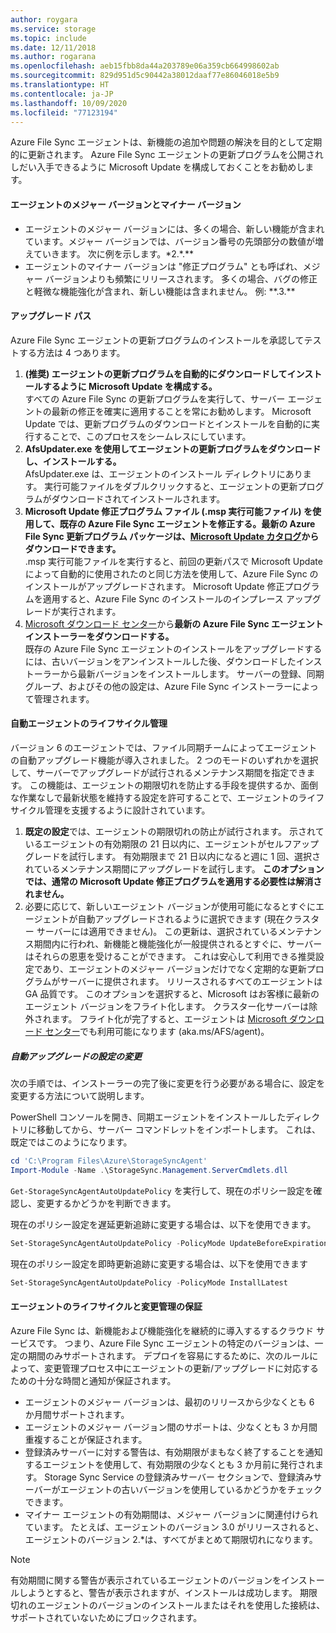 ```yaml
---
author: roygara
ms.service: storage
ms.topic: include
ms.date: 12/11/2018
ms.author: rogarana
ms.openlocfilehash: aeb15fbb8da44a203789e06a359cb664998602ab
ms.sourcegitcommit: 829d951d5c90442a38012daaf77e86046018e5b9
ms.translationtype: HT
ms.contentlocale: ja-JP
ms.lasthandoff: 10/09/2020
ms.locfileid: "77123194"
---
```

Azure File Sync エージェントは、新機能の追加や問題の解決を目的として定期的に更新されます。 Azure File Sync エージェントの更新プログラムを公開されしだい入手できるように Microsoft Update を構成しておくことをお勧めします。

#### <a name="major-vs-minor-agent-versions"></a>エージェントのメジャー バージョンとマイナー バージョン
* エージェントのメジャー バージョンには、多くの場合、新しい機能が含まれています。メジャー バージョンでは、バージョン番号の先頭部分の数値が増えていきます。 次に例を示します。\*2.\*.\*\*
* エージェントのマイナー バージョンは "修正プログラム" とも呼ばれ、メジャー バージョンよりも頻繁にリリースされます。 多くの場合、バグの修正と軽微な機能強化が含まれ、新しい機能は含まれません。 例: \*\*.3.\*\*

#### <a name="upgrade-paths"></a>アップグレード パス
Azure File Sync エージェントの更新プログラムのインストールを承認してテストする方法は 4 つあります。 
1. **(推奨) エージェントの更新プログラムを自動的にダウンロードしてインストールするように Microsoft Update を構成する。**  
    すべての Azure File Sync の更新プログラムを実行して、サーバー エージェントの最新の修正を確実に適用することを常にお勧めします。 Microsoft Update では、更新プログラムのダウンロードとインストールを自動的に実行することで、このプロセスをシームレスにしています。
2. **AfsUpdater.exe を使用してエージェントの更新プログラムをダウンロードし、インストールする。**  
    AfsUpdater.exe は、エージェントのインストール ディレクトリにあります。 実行可能ファイルをダブルクリックすると、エージェントの更新プログラムがダウンロードされてインストールされます。 
3. **Microsoft Update 修正プログラム ファイル (.msp 実行可能ファイル) を使用して、既存の Azure File Sync エージェントを修正する。最新の Azure File Sync 更新プログラム パッケージは、[Microsoft Update カタログ](https://www.catalog.update.microsoft.com/Search.aspx?q=Azure%20File%20Sync)からダウンロードできます。**  
    .msp 実行可能ファイルを実行すると、前回の更新パスで Microsoft Update によって自動的に使用されたのと同じ方法を使用して、Azure File Sync のインストールがアップグレードされます。 Microsoft Update 修正プログラムを適用すると、Azure File Sync のインストールのインプレース アップグレードが実行されます。
4. [Microsoft ダウンロード センター](https://go.microsoft.com/fwlink/?linkid=858257)から**最新の Azure File Sync エージェント インストーラーをダウンロードする。**  
    既存の Azure File Sync エージェントのインストールをアップグレードするには、古いバージョンをアンインストールした後、ダウンロードしたインストーラーから最新バージョンをインストールします。 サーバーの登録、同期グループ、およびその他の設定は、Azure File Sync インストーラーによって管理されます。

#### <a name="automatic-agent-lifecycle-management"></a>自動エージェントのライフサイクル管理
バージョン 6 のエージェントでは、ファイル同期チームによってエージェントの自動アップグレード機能が導入されました。 2 つのモードのいずれかを選択して、サーバーでアップグレードが試行されるメンテナンス期間を指定できます。 この機能は、エージェントの期限切れを防止する手段を提供するか、面倒な作業なしで最新状態を維持する設定を許可することで、エージェントのライフサイクル管理を支援するように設計されています。
1. **既定の設定**では、エージェントの期限切れの防止が試行されます。 示されているエージェントの有効期限の 21 日以内に、エージェントがセルフアップグレードを試行します。 有効期限まで 21 日以内になると週に 1 回、選択されているメンテナンス期間にアップグレードを試行します。 **このオプションでは、通常の Microsoft Update 修正プログラムを適用する必要性は解消されません。**
1. 必要に応じて、新しいエージェント バージョンが使用可能になるとすぐにエージェントが自動アップグレードされるように選択できます (現在クラスター サーバーには適用できません)。 この更新は、選択されているメンテナンス期間内に行われ、新機能と機能強化が一般提供されるとすぐに、サーバーはそれらの恩恵を受けることができます。 これは安心して利用できる推奨設定であり、エージェントのメジャー バージョンだけでなく定期的な更新プログラムがサーバーに提供されます。 リリースされるすべてのエージェントは GA 品質です。 このオプションを選択すると、Microsoft はお客様に最新のエージェント バージョンをフライト化します。 クラスター化サーバーは除外されます。 フライト化が完了すると、エージェントは [Microsoft ダウンロード センター](https://go.microsoft.com/fwlink/?linkid=858257)でも利用可能になります (aka.ms/AFS/agent)。

 ##### <a name="changing-the-auto-upgrade-setting"></a>自動アップグレードの設定の変更

次の手順では、インストーラーの完了後に変更を行う必要がある場合に、設定を変更する方法について説明します。

PowerShell コンソールを開き、同期エージェントをインストールしたディレクトリに移動してから、サーバー コマンドレットをインポートします。 これは、既定ではこのようになります。
```powershell
cd 'C:\Program Files\Azure\StorageSyncAgent'
Import-Module -Name .\StorageSync.Management.ServerCmdlets.dll
```

`Get-StorageSyncAgentAutoUpdatePolicy` を実行して、現在のポリシー設定を確認し、変更するかどうかを判断できます。

現在のポリシー設定を遅延更新追跡に変更する場合は、以下を使用できます。
```powershell
Set-StorageSyncAgentAutoUpdatePolicy -PolicyMode UpdateBeforeExpiration
```

現在のポリシー設定を即時更新追跡に変更する場合は、以下を使用できます
```powershell
Set-StorageSyncAgentAutoUpdatePolicy -PolicyMode InstallLatest
```

#### <a name="agent-lifecycle-and-change-management-guarantees"></a>エージェントのライフサイクルと変更管理の保証
Azure File Sync は、新機能および機能強化を継続的に導入するするクラウド サービスです。 つまり、Azure File Sync エージェントの特定のバージョンは、一定の期間のみサポートされます。 デプロイを容易にするために、次のルールによって、変更管理プロセス中にエージェントの更新/アップグレードに対応するための十分な時間と通知が保証されます。

- エージェントのメジャー バージョンは、最初のリリースから少なくとも 6 か月間サポートされます。
- エージェントのメジャー バージョン間のサポートは、少なくとも 3 か月間重複することが保証されます。 
- 登録済みサーバーに対する警告は、有効期限がまもなく終了することを通知するエージェントを使用して、有効期限の少なくとも 3 か月前に発行されます。 Storage Sync Service の登録済みサーバー セクションで、登録済みサーバーがエージェントの古いバージョンを使用しているかどうかをチェックできます。
- マイナー エージェントの有効期間は、メジャー バージョンに関連付けられています。 たとえば、エージェントのバージョン 3.0 がリリースされると、エージェントのバージョン 2.\*は、すべてがまとめて期限切れになります。

> [!Note]
> 有効期間に関する警告が表示されているエージェントのバージョンをインストールしようとすると、警告が表示されますが、インストールは成功します。 期限切れのエージェントのバージョンのインストールまたはそれを使用した接続は、サポートされていないためにブロックされます。
